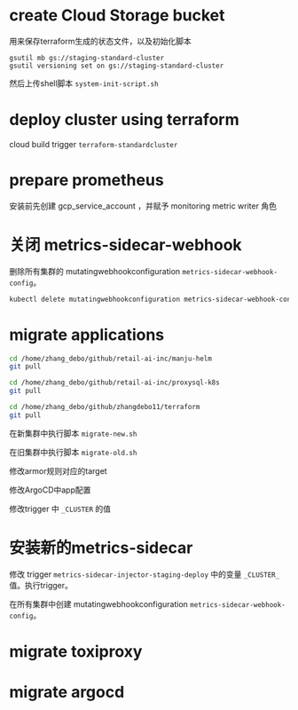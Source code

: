 # create Cloud Storage bucket

用来保存terraform生成的状态文件，以及初始化脚本

```shell
gsutil mb gs://staging-standard-cluster
gsutil versioning set on gs://staging-standard-cluster
```

然后上传shell脚本 `system-init-script.sh`

# deploy cluster using terraform

cloud build trigger `terraform-standardcluster`

# prepare prometheus

安装前先创建 gcp_service_account ，并赋予 monitoring metric writer 角色

# 关闭 metrics-sidecar-webhook

删除所有集群的 mutatingwebhookconfiguration `metrics-sidecar-webhook-config`。

```sh
kubectl delete mutatingwebhookconfiguration metrics-sidecar-webhook-config
```

# migrate applications

```sh
cd /home/zhang_debo/github/retail-ai-inc/manju-helm
git pull

cd /home/zhang_debo/github/retail-ai-inc/proxysql-k8s
git pull

cd /home/zhang_debo/github/zhangdebo11/terraform
git pull
```


在新集群中执行脚本 `migrate-new.sh`

在旧集群中执行脚本 `migrate-old.sh`


修改armor规则对应的target

修改ArgoCD中app配置

修改trigger 中 `_CLUSTER` 的值

# 安装新的metrics-sidecar

修改 trigger `metrics-sidecar-injector-staging-deploy` 中的变量 `_CLUSTER_` 值。执行trigger。

在所有集群中创建 mutatingwebhookconfiguration `metrics-sidecar-webhook-config`。


# migrate toxiproxy

# migrate argocd
